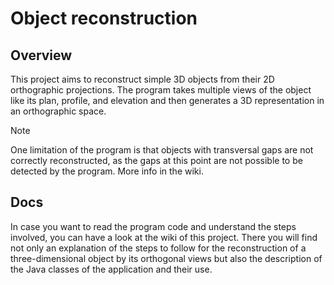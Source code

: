 # Object reconstruction

## Overview

This project aims to reconstruct simple 3D objects from their 2D orthographic projections. The program takes multiple views of the
object like its plan, profile, and elevation and then generates a 3D representation in an orthographic space.

> [!NOTE]  
> One limitation of the program is that objects with transversal gaps are not correctly reconstructed, as the gaps at this point are
not possible to be detected by the program. More info in the wiki.

## Docs

In case you want to read the program code and understand the steps involved, you can have a look at the wiki of this project. There you 
will find not only an explanation of the steps to follow for the reconstruction of a three-dimensional object by its orthogonal
views but also the description of the Java classes of the application and their use.
